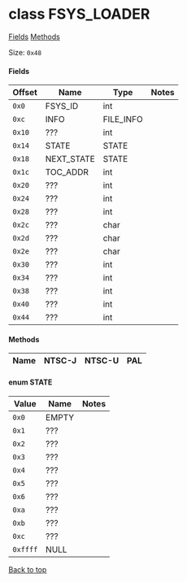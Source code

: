 # class FSYS_LOADER

[Fields](#fields) [Methods](#methods)

Size: `0x48`

#### Fields

| Offset | Name       | Type       | Notes |
| ------ | ---------- | ---------- | ----- |
| `0x0`  | FSYS_ID    | int        | |
| `0xc`  | INFO       | FILE_INFO  | |
| `0x10` | ???        | int        | |
| `0x14` | STATE      | STATE      | |
| `0x18` | NEXT_STATE | STATE      | |
| `0x1c` | TOC_ADDR   | int        | |
| `0x20` | ???        | int        | |
| `0x24` | ???        | int        | |
| `0x28` | ???        | int        | |
| `0x2c` | ???        | char       | |
| `0x2d` | ???        | char       | |
| `0x2e` | ???        | char       | |
| `0x30` | ???        | int        | |
| `0x34` | ???        | int        | |
| `0x38` | ???        | int        | |
| `0x40` | ???        | int        | |
| `0x44` | ???        | int        | |

#### Methods

| Name | NTSC-J     | NTSC-U     | PAL        |
| ---- | ---------- | ---------- | ---------- |

#### enum STATE

| Value    | Name  | Notes |
| -------- | ----- | ----- |
| `0x0`    | EMPTY | |
| `0x1`    | ???   | |
| `0x2`    | ???   | |
| `0x3`    | ???   | |
| `0x4`    | ???   | |
| `0x5`    | ???   | |
| `0x6`    | ???   | |
| `0xa`    | ???   | |
| `0xb`    | ???   | |
| `0xc`    | ???   | |
| `0xffff` | NULL  | |

[Back to top](#class-name)